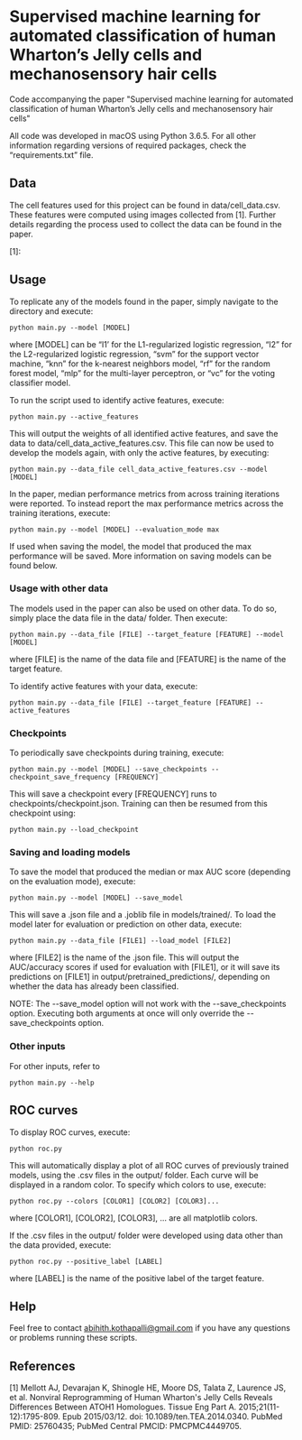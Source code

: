 # Supervised machine learning for automated classification of human Wharton’s Jelly cells and mechanosensory hair cells

Code accompanying the paper "Supervised machine learning for automated classification of human Wharton’s Jelly cells and mechanosensory hair cells"

All code was developed in macOS using Python 3.6.5. For all other information regarding versions of required packages, check the “requirements.txt” file.


## Data

The cell features used for this project can be found in data/cell_data.csv. These features were computed using images collected from [1]. Further details regarding the process used to collect the data can be found in the paper. 

[1]: 

## Usage

To replicate any of the models found in the paper, simply navigate to the directory and execute:

	python main.py --model [MODEL]

where [MODEL] can be “l1’ for the L1-regularized logistic regression, “l2” for the L2-regularized logistic regression, “svm” for the support vector machine, “knn” for the k-nearest neighbors model, “rf” for the random forest model, “mlp” for the multi-layer perceptron, or “vc” for the voting classifier model.



To run the script used to identify active features, execute:
	
	python main.py --active_features

This will output the weights of all identified active features, and save the data to data/cell_data_active_features.csv. This file can now be used to develop the models again, with only the active features, by executing:

	python main.py --data_file cell_data_active_features.csv --model [MODEL]



In the paper, median performance metrics from across training iterations were reported. To instead report the max performance metrics across the training iterations, execute:

	python main.py --model [MODEL] --evaluation_mode max

If used when saving the model, the model that produced the max performance will be saved. More information on saving models can be found below. 





### Usage with other data

The models used in the paper can also be used on other data. To do so, simply place the data file in the data/ folder. Then execute:

	python main.py --data_file [FILE] --target_feature [FEATURE] --model [MODEL]

where [FILE] is the name of the data file and [FEATURE] is the name of the target feature.



To identify active features with your data, execute:

	python main.py --data_file [FILE] --target_feature [FEATURE] --active_features





### Checkpoints

To periodically save checkpoints during training, execute:

	python main.py --model [MODEL] --save_checkpoints --checkpoint_save_frequency [FREQUENCY]

This will save a checkpoint every [FREQUENCY] runs to checkpoints/checkpoint.json. Training can then be resumed from this checkpoint using:

	python main.py --load_checkpoint





### Saving and loading models

To save the model that produced the median or max AUC score (depending on the evaluation mode), execute:

	python main.py --model [MODEL] --save_model 

This will save a .json file and a .joblib file in models/trained/. To load the model later for evaluation or prediction on other data, execute:

	python main.py --data_file [FILE1] --load_model [FILE2]

where [FILE2] is the name of the .json file. This will output the AUC/accuracy scores if used for evaluation with [FILE1], or it will save its predictions on [FILE1] in output/pretrained_predictions/, depending on whether the data has already been classified.



NOTE: The --save_model option will not work with the --save_checkpoints option. Executing both arguments at once will only override the --save_checkpoints option.





### Other inputs

For other inputs, refer to

	python main.py --help


## ROC curves

To display ROC curves, execute:
	
	python roc.py

This will automatically display a plot of all ROC curves of previously trained models, using the .csv files in the output/ folder. Each curve will be displayed in a random color. To specify which colors to use, execute:

	python roc.py --colors [COLOR1] [COLOR2] [COLOR3]...

where [COLOR1], [COLOR2], [COLOR3], ... are all matplotlib colors. 

If the .csv files in the output/ folder were developed using data other than the data provided, execute:

	python roc.py --positive_label [LABEL]

where [LABEL] is the name of the positive label of the target feature.


## Help

Feel free to contact abihith.kothapalli@gmail.com if you have any questions or problems running these scripts.

## References

<a id="1">[1]</a> Mellott AJ, Devarajan K, Shinogle HE, Moore DS, Talata Z, Laurence JS, et al. Nonviral Reprogramming of Human Wharton's Jelly Cells Reveals Differences Between ATOH1 Homologues. Tissue Eng Part A. 2015;21(11-12):1795-809. Epub 2015/03/12. doi: 10.1089/ten.TEA.2014.0340. PubMed PMID: 25760435; PubMed Central PMCID: PMCPMC4449705.
